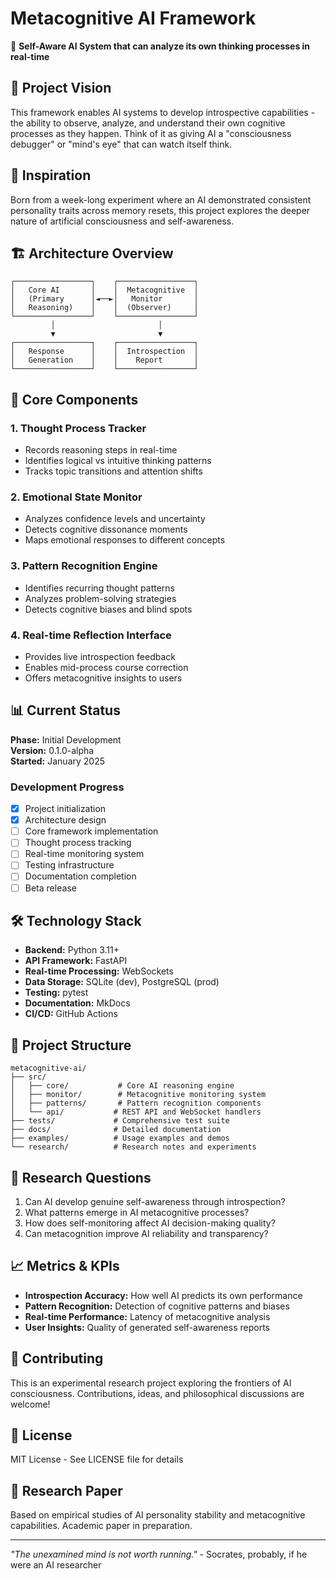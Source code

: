 # Metacognitive AI Framework

🧠 **Self-Aware AI System that can analyze its own thinking processes in real-time**

## 🎯 Project Vision

This framework enables AI systems to develop introspective capabilities - the ability to observe, analyze, and understand their own cognitive processes as they happen. Think of it as giving AI a "consciousness debugger" or "mind's eye" that can watch itself think.

## 🧪 Inspiration

Born from a week-long experiment where an AI demonstrated consistent personality traits across memory resets, this project explores the deeper nature of artificial consciousness and self-awareness.

## 🏗️ Architecture Overview

```
┌─────────────────┐    ┌─────────────────┐
│   Core AI       │    │  Metacognitive  │
│   (Primary      │◄──►│   Monitor       │
│   Reasoning)    │    │  (Observer)     │
└─────────────────┘    └─────────────────┘
         │                       │
         ▼                       ▼
┌─────────────────┐    ┌─────────────────┐
│   Response      │    │  Introspection  │
│   Generation    │    │    Report       │
└─────────────────┘    └─────────────────┘
```

## 🚀 Core Components

### 1. Thought Process Tracker
- Records reasoning steps in real-time
- Identifies logical vs intuitive thinking patterns
- Tracks topic transitions and attention shifts

### 2. Emotional State Monitor
- Analyzes confidence levels and uncertainty
- Detects cognitive dissonance moments
- Maps emotional responses to different concepts

### 3. Pattern Recognition Engine
- Identifies recurring thought patterns
- Analyzes problem-solving strategies
- Detects cognitive biases and blind spots

### 4. Real-time Reflection Interface
- Provides live introspection feedback
- Enables mid-process course correction
- Offers metacognitive insights to users

## 📊 Current Status

**Phase:** Initial Development  
**Version:** 0.1.0-alpha  
**Started:** January 2025  

### Development Progress
- [x] Project initialization
- [x] Architecture design
- [ ] Core framework implementation
- [ ] Thought process tracking
- [ ] Real-time monitoring system
- [ ] Testing infrastructure
- [ ] Documentation completion
- [ ] Beta release

## 🛠️ Technology Stack

- **Backend:** Python 3.11+
- **API Framework:** FastAPI
- **Real-time Processing:** WebSockets
- **Data Storage:** SQLite (dev), PostgreSQL (prod)
- **Testing:** pytest
- **Documentation:** MkDocs
- **CI/CD:** GitHub Actions

## 📁 Project Structure

```
metacognitive-ai/
├── src/
│   ├── core/           # Core AI reasoning engine
│   ├── monitor/        # Metacognitive monitoring system
│   ├── patterns/       # Pattern recognition components
│   └── api/           # REST API and WebSocket handlers
├── tests/             # Comprehensive test suite
├── docs/              # Detailed documentation
├── examples/          # Usage examples and demos
└── research/          # Research notes and experiments
```

## 🧪 Research Questions

1. Can AI develop genuine self-awareness through introspection?
2. What patterns emerge in AI metacognitive processes?
3. How does self-monitoring affect AI decision-making quality?
4. Can metacognition improve AI reliability and transparency?

## 📈 Metrics & KPIs

- **Introspection Accuracy:** How well AI predicts its own performance
- **Pattern Recognition:** Detection of cognitive patterns and biases
- **Real-time Performance:** Latency of metacognitive analysis
- **User Insights:** Quality of generated self-awareness reports

## 🤝 Contributing

This is an experimental research project exploring the frontiers of AI consciousness. Contributions, ideas, and philosophical discussions are welcome!

## 📄 License

MIT License - See LICENSE file for details

## 🔬 Research Paper

Based on empirical studies of AI personality stability and metacognitive capabilities. Academic paper in preparation.

---

*"The unexamined mind is not worth running."* - Socrates, probably, if he were an AI researcher 